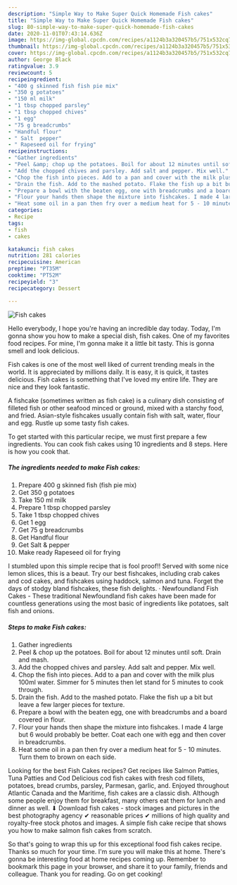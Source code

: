 ```yaml
---
description: "Simple Way to Make Super Quick Homemade Fish cakes"
title: "Simple Way to Make Super Quick Homemade Fish cakes"
slug: 80-simple-way-to-make-super-quick-homemade-fish-cakes
date: 2020-11-01T07:43:14.636Z
image: https://img-global.cpcdn.com/recipes/a1124b3a320457b5/751x532cq70/fish-cakes-recipe-main-photo.jpg
thumbnail: https://img-global.cpcdn.com/recipes/a1124b3a320457b5/751x532cq70/fish-cakes-recipe-main-photo.jpg
cover: https://img-global.cpcdn.com/recipes/a1124b3a320457b5/751x532cq70/fish-cakes-recipe-main-photo.jpg
author: George Black
ratingvalue: 3.9
reviewcount: 5
recipeingredient:
- "400 g skinned fish fish pie mix"
- "350 g potatoes"
- "150 ml milk"
- "1 tbsp chopped parsley"
- "1 tbsp chopped chives"
- "1 egg"
- "75 g breadcrumbs"
- "Handful flour"
- " Salt  pepper"
- " Rapeseed oil for frying"
recipeinstructions:
- "Gather ingredients"
- "Peel &amp; chop up the potatoes. Boil for about 12 minutes until soft. Drain and mash."
- "Add the chopped chives and parsley. Add salt and pepper. Mix well."
- "Chop the fish into pieces. Add to a pan and cover with the milk plus 100ml water. Simmer for 5 minutes then let stand for 5 minutes to cook through."
- "Drain the fish. Add to the mashed potato. Flake the fish up a bit but leave a few larger pieces for texture."
- "Prepare a bowl with the beaten egg, one with breadcrumbs and a board covered in flour."
- "Flour your hands then shape the mixture into fishcakes. I made 4 large but 6 would probably be better. Coat each one with egg and then cover in breadcrumbs."
- "Heat some oil in a pan then fry over a medium heat for 5 - 10 minutes. Turn them to brown on each side."
categories:
- Recipe
tags:
- fish
- cakes

katakunci: fish cakes 
nutrition: 281 calories
recipecuisine: American
preptime: "PT35M"
cooktime: "PT52M"
recipeyield: "3"
recipecategory: Dessert

---
```



![Fish cakes](https://img-global.cpcdn.com/recipes/a1124b3a320457b5/751x532cq70/fish-cakes-recipe-main-photo.jpg)

Hello everybody, I hope you're having an incredible day today. Today, I'm gonna show you how to make a special dish, fish cakes. One of my favorites food recipes. For mine, I'm gonna make it a little bit tasty. This is gonna smell and look delicious.

Fish cakes is one of the most well liked of current trending meals in the world. It is appreciated by millions daily. It is easy, it is quick, it tastes delicious. Fish cakes is something that I've loved my entire life. They are nice and they look fantastic.

A fishcake (sometimes written as fish cake) is a culinary dish consisting of filleted fish or other seafood minced or ground, mixed with a starchy food, and fried. Asian-style fishcakes usually contain fish with salt, water, flour and egg. Rustle up some tasty fish cakes.


To get started with this particular recipe, we must first prepare a few ingredients. You can cook fish cakes using 10 ingredients and 8 steps. Here is how you cook that.

<!--inarticleads1-->

##### The ingredients needed to make Fish cakes:

1. Prepare 400 g skinned fish (fish pie mix)
1. Get 350 g potatoes
1. Take 150 ml milk
1. Prepare 1 tbsp chopped parsley
1. Take 1 tbsp chopped chives
1. Get 1 egg
1. Get 75 g breadcrumbs
1. Get Handful flour
1. Get  Salt &amp; pepper
1. Make ready  Rapeseed oil for frying


I stumbled upon this simple recipe that is fool proof!! Served with some nice lemon slices, this is a beaut. Try our best fishcakes, including crab cakes and cod cakes, and fishcakes using haddock, salmon and tuna. Forget the days of stodgy bland fishcakes, these fish delights. · Newfoundland Fish Cakes - These traditional Newfoundland fish cakes have been made for countless generations using the most basic of ingredients like potatoes, salt fish and onions. 

<!--inarticleads2-->

##### Steps to make Fish cakes:

1. Gather ingredients
1. Peel &amp; chop up the potatoes. Boil for about 12 minutes until soft. Drain and mash.
1. Add the chopped chives and parsley. Add salt and pepper. Mix well.
1. Chop the fish into pieces. Add to a pan and cover with the milk plus 100ml water. Simmer for 5 minutes then let stand for 5 minutes to cook through.
1. Drain the fish. Add to the mashed potato. Flake the fish up a bit but leave a few larger pieces for texture.
1. Prepare a bowl with the beaten egg, one with breadcrumbs and a board covered in flour.
1. Flour your hands then shape the mixture into fishcakes. I made 4 large but 6 would probably be better. Coat each one with egg and then cover in breadcrumbs.
1. Heat some oil in a pan then fry over a medium heat for 5 - 10 minutes. Turn them to brown on each side.


Looking for the best Fish Cakes recipes? Get recipes like Salmon Patties, Tuna Patties and Cod Delicious cod fish cakes with fresh cod fillets, potatoes, bread crumbs, parsley, Parmesan, garlic, and. Enjoyed throughout Atlantic Canada and the Maritime, fish cakes are a classic dish. Although some people enjoy them for breakfast, many others eat them for lunch and dinner as well. ⬇ Download fish cakes - stock images and pictures in the best photography agency ✔ reasonable prices ✔ millions of high quality and royalty-free stock photos and images. A simple fish cake recipe that shows you how to make salmon fish cakes from scratch. 

So that's going to wrap this up for this exceptional food fish cakes recipe. Thanks so much for your time. I'm sure you will make this at home. There's gonna be interesting food at home recipes coming up. Remember to bookmark this page in your browser, and share it to your family, friends and colleague. Thank you for reading. Go on get cooking!
